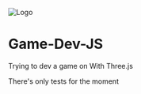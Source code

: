 ![Logo](https://media.discordapp.net/attachments/1100506880171851916/1174083968879038614/Icon.png?ex=65664de7&is=6553d8e7&hm=da113b08a9676e34269b4096b3a691b98313e23663016dcd399d06e482e56f44&=&width=1194&height=671)

# Game-Dev-JS

Trying to dev a game on With Three.js

There's only tests for the moment

